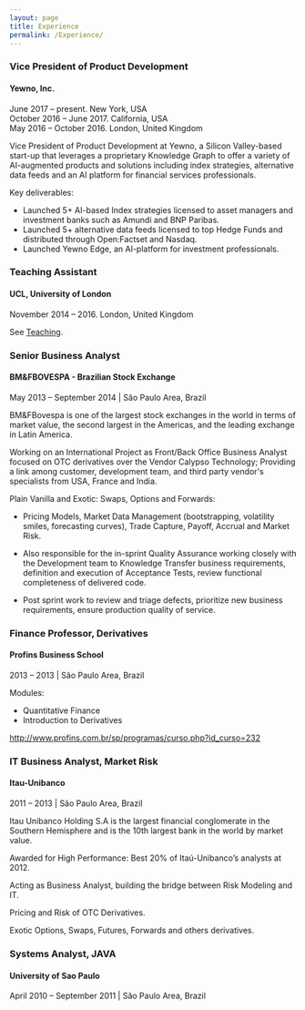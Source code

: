 ```yaml
---
layout: page
title: Experience
permalink: /Experience/
---
```


### Vice President of Product Development
<h4>Yewno, Inc.</h4>
June 2017 – present. New York, USA <br>
October 2016 – June 2017. California, USA <br>
May 2016 – October 2016. London, United Kingdom <br>

Vice President of Product Development at Yewno, a Silicon Valley-based start-up that leverages a proprietary Knowledge Graph to offer a variety of AI-augmented products and solutions including index strategies, alternative data feeds and an AI platform for financial services professionals. 

Key deliverables:

- Launched 5+ AI-based Index strategies licensed to asset managers and investment banks such as Amundi and BNP Paribas.
- Launched 5+ alternative data feeds licensed to top Hedge Funds and distributed through Open:Factset and Nasdaq.
- Launched Yewno Edge, an AI-platform for investment professionals.

### Teaching Assistant
<h4>UCL, University of London</h4>
November 2014 – 2016. London, United Kingdom

See [Teaching](http://souzatharsis.github.io/Teaching/).

### Senior Business Analyst
<h4> BM&FBOVESPA - Brazilian Stock Exchange</h4>
May 2013 – September 2014 | São Paulo Area, Brazil

BM&FBovespa is one of the largest stock exchanges in the world in terms of market value, the
second largest in the Americas, and the leading exchange in Latin America.

Working on an International Project as Front/Back Office Business Analyst focused on OTC derivatives over the Vendor Calypso Technology; Providing a link among customer, development team, and third party vendor's specialists from USA, France and India.

Plain Vanilla and Exotic: Swaps, Options and Forwards:

- Pricing Models, Market Data Management (bootstrapping, volatility smiles, forecasting curves), Trade Capture, Payoff, Accrual and Market Risk.

- Also responsible for the in-sprint Quality Assurance working closely with the Development team to Knowledge Transfer business requirements, definition and execution of Acceptance Tests, review functional completeness of delivered code.

- Post sprint work to review and triage defects, prioritize new business requirements, ensure production quality of service.

### Finance Professor, Derivatives
<h4>Profins Business School</h4>
2013 – 2013 | São Paulo Area, Brazil

Modules:

- Quantitative Finance
- Introduction to Derivatives

http://www.profins.com.br/sp/programas/curso.php?id_curso=232

### IT Business Analyst, Market Risk
<h4>Itau-Unibanco</h4>
2011 – 2013 | São Paulo Area, Brazil

Itau Unibanco Holding S.A is the largest financial conglomerate in the Southern Hemisphere
and is the 10th largest bank in the world by market value.

Awarded for High Performance: Best 20% of Itaú-Unibanco’s analysts at 2012.

Acting as Business Analyst, building the bridge between Risk Modeling and IT.

Pricing and Risk of OTC Derivatives.

Exotic Options, Swaps, Futures, Forwards and others derivatives.

### Systems Analyst, JAVA
<h4>University of Sao Paulo</h4>
April 2010 – September 2011 | São Paulo Area, Brazil

